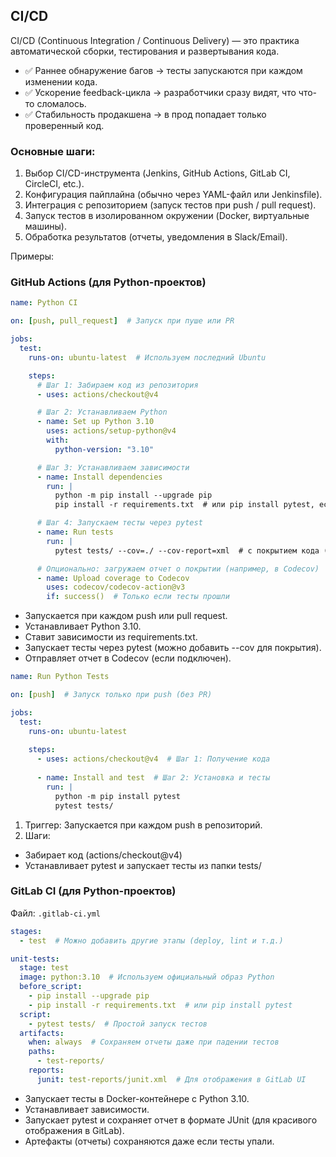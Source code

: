 ## CI/CD
CI/CD (Continuous Integration / Continuous Delivery) — это практика автоматической сборки, 
тестирования и развертывания кода.

- ✅ Раннее обнаружение багов → тесты запускаются при каждом изменении кода.
- ✅ Ускорение feedback-цикла → разработчики сразу видят, что что-то сломалось.
- ✅ Стабильность продакшена → в прод попадает только проверенный код.

### Основные шаги:
1) Выбор CI/CD-инструмента (Jenkins, GitHub Actions, GitLab CI, CircleCI, etc.).
2) Конфигурация пайплайна (обычно через YAML-файл или Jenkinsfile).
3) Интеграция с репозиторием (запуск тестов при push / pull request).
4) Запуск тестов в изолированном окружении (Docker, виртуальные машины).
5) Обработка результатов (отчеты, уведомления в Slack/Email).

Примеры:

### GitHub Actions (для Python-проектов)
```yaml
name: Python CI

on: [push, pull_request]  # Запуск при пуше или PR

jobs:
  test:
    runs-on: ubuntu-latest  # Используем последний Ubuntu

    steps:
      # Шаг 1: Забираем код из репозитория
      - uses: actions/checkout@v4

      # Шаг 2: Устанавливаем Python
      - name: Set up Python 3.10
        uses: actions/setup-python@v4
        with:
          python-version: "3.10"

      # Шаг 3: Устанавливаем зависимости
      - name: Install dependencies
        run: |
          python -m pip install --upgrade pip
          pip install -r requirements.txt  # или pip install pytest, если без requirements.txt

      # Шаг 4: Запускаем тесты через pytest
      - name: Run tests
        run: |
          pytest tests/ --cov=./ --cov-report=xml  # с покрытием кода (если нужно)

      # Опционально: загружаем отчет о покрытии (например, в Codecov)
      - name: Upload coverage to Codecov
        uses: codecov/codecov-action@v3
        if: success()  # Только если тесты прошли
```
- Запускается при каждом push или pull request.
- Устанавливает Python 3.10.
- Ставит зависимости из requirements.txt.
- Запускает тесты через pytest (можно добавить --cov для покрытия).
- Отправляет отчет в Codecov (если подключен).

```yaml
name: Run Python Tests

on: [push]  # Запуск только при push (без PR)

jobs:
  test:
    runs-on: ubuntu-latest
    
    steps:
      - uses: actions/checkout@v4  # Шаг 1: Получение кода
      
      - name: Install and test  # Шаг 2: Установка и тесты
        run: |
          python -m pip install pytest
          pytest tests/
```
1) Триггер: Запускается при каждом push в репозиторий.
2) Шаги:
- Забирает код (actions/checkout@v4)
- Устанавливает pytest и запускает тесты из папки tests/

### GitLab CI (для Python-проектов)
Файл: ```.gitlab-ci.yml```
```yaml
stages:
  - test  # Можно добавить другие этапы (deploy, lint и т.д.)

unit-tests:
  stage: test
  image: python:3.10  # Используем официальный образ Python
  before_script:
    - pip install --upgrade pip
    - pip install -r requirements.txt  # или pip install pytest
  script:
    - pytest tests/  # Простой запуск тестов
  artifacts:
    when: always  # Сохраняем отчеты даже при падении тестов
    paths:
      - test-reports/
    reports:
      junit: test-reports/junit.xml  # Для отображения в GitLab UI
```
- Запускает тесты в Docker-контейнере с Python 3.10.
- Устанавливает зависимости.
- Запускает pytest и сохраняет отчет в формате JUnit (для красивого отображения в GitLab).
- Артефакты (отчеты) сохраняются даже если тесты упали.


